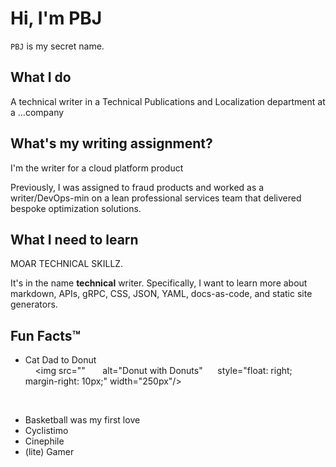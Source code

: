 # Hi, I'm PBJ 
`PBJ` is my secret name.

## What I do 
A technical writer in a Technical Publications and Localization department at a ...company

## What's my writing assignment? 
I'm the writer for a cloud platform product

Previously, I was assigned to fraud products and worked as a writer/DevOps-min on a lean professional services team that delivered bespoke optimization solutions.

## What I need to learn 
MOAR TECHNICAL SKILLZ. 

It's in the name **technical** writer. Specifically, I want to learn more about markdown, APIs, gRPC, CSS, JSON, YAML, docs-as-code, and static site generators. 

## Fun Facts™
- Cat Dad to Donut <br>
    <img src=""
         alt="Donut with Donuts"
         style="float: right; margin-right: 10px;" width="250px"/>

     
- Basketball was my first love 
- Cyclistimo 
- Cinephile 
- (lite) Gamer 
